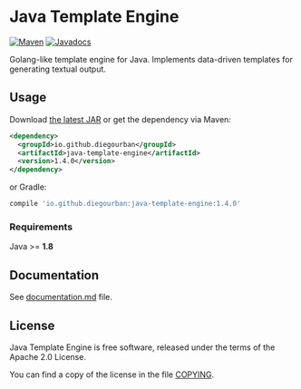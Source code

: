 Java Template Engine
=====================

[![Maven](https://img.shields.io/maven-central/v/io.github.diegourban/java-template-engine.svg)](https://search.maven.org/artifact/io.github.diegourban/java-template-engine/1.4.0/jar) [![Javadocs](http://www.javadoc.io/badge/io.github.diegourban/java-template-engine.svg)](http://www.javadoc.io/doc/io.github.diegourban/java-template-engine)

Golang-like template engine for Java. Implements data-driven templates for generating textual output.

Usage
---

Download [the latest JAR](https://search.maven.org/classic/remote_content?g=io.github.diegourban&a=java-template-engine&v=LATEST) or get the dependency via Maven:
```xml
<dependency>
  <groupId>io.github.diegourban</groupId>
  <artifactId>java-template-engine</artifactId>
  <version>1.4.0</version>
</dependency>
```
or Gradle:
```groovy
compile 'io.github.diegourban:java-template-engine:1.4.0'
```

### Requirements

Java >= **1.8**

Documentation
---

See [documentation.md](documentation.md) file.

License
---

Java Template Engine is free software, released under the terms of the Apache 2.0 License.

You can find a copy of the license in the file [COPYING](COPYING).